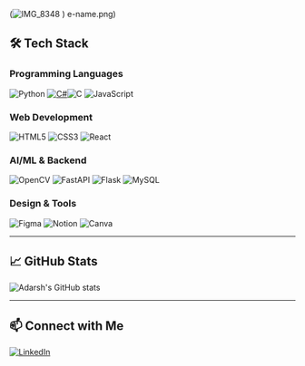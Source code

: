 (![IMG_8348](https://github.com/user-attachments/assets/c2365716-8dc0-4a2f-b802-3c4d9eb0d10c)
)
e-name.png)
## 🛠 Tech Stack

### Programming Languages  
![Python](https://img.shields.io/badge/Python-3776AB?style=for-the-badge&logo=python&logoColor=white)  [![C#](https://img.shields.io/badge/C%23-239120?style=for-the-badge&logo=c-sharp&logoColor=white)](https://learn.microsoft.com/en-us/dotnet/csharp/)![C](https://img.shields.io/badge/C-00599C?style=for-the-badge&logo=c&logoColor=white)  ![JavaScript](https://img.shields.io/badge/JavaScript-F7DF1E?style=for-the-badge&logo=javascript&logoColor=black)  

### Web Development  
![HTML5](https://img.shields.io/badge/HTML5-E34F26?style=for-the-badge&logo=html5&logoColor=white)  ![CSS3](https://img.shields.io/badge/CSS3-1572B6?style=for-the-badge&logo=css3&logoColor=white)  ![React](https://img.shields.io/badge/React-20232A?style=for-the-badge&logo=react&logoColor=61DAFB)  

### AI/ML & Backend  
![OpenCV](https://img.shields.io/badge/OpenCV-5C3EE8?style=for-the-badge&logo=opencv&logoColor=white)  ![FastAPI](https://img.shields.io/badge/FastAPI-009688?style=for-the-badge&logo=fastapi&logoColor=white)  ![Flask](https://img.shields.io/badge/Flask-000000?style=for-the-badge&logo=flask&logoColor=white)  ![MySQL](https://img.shields.io/badge/MySQL-4479A1?style=for-the-badge&logo=mysql&logoColor=white)  

### Design & Tools  
![Figma](https://img.shields.io/badge/Figma-F24E1E?style=for-the-badge&logo=figma&logoColor=white)  ![Notion](https://img.shields.io/badge/Notion-000000?style=for-the-badge&logo=notion&logoColor=white)  ![Canva](https://img.shields.io/badge/Canva-00C4CC?style=for-the-badge&logo=canva&logoColor=white)  
 

---

## 📈 GitHub Stats  
![Adarsh's GitHub stats](https://github-readme-stats.vercel.app/api?username=adarshtj69&show_icons=true&theme=radical)  

---

## 📫 Connect with Me  
[![LinkedIn](https://img.shields.io/badge/LinkedIn-Profile-blue?style=for-the-badge&logo=linkedin)](https://www.linkedin.com/in/adarshtj69)




